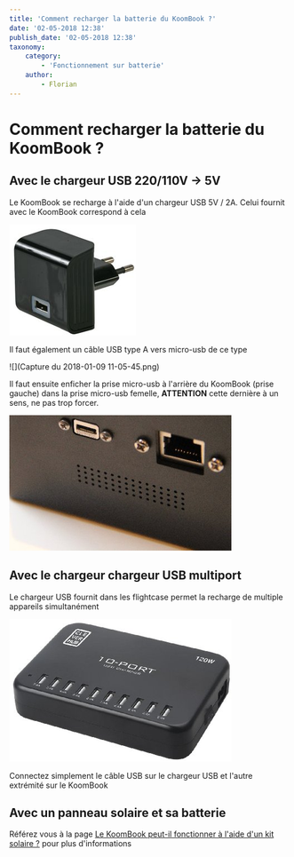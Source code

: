 ```yaml
---
title: 'Comment recharger la batterie du KoomBook ?'
date: '02-05-2018 12:38'
publish_date: '02-05-2018 12:38'
taxonomy:
    category:
        - 'Fonctionnement sur batterie'
    author:
        - Florian
---
```


# Comment recharger la batterie du KoomBook ?

## Avec le chargeur USB 220/110V -&gt; 5V

Le KoomBook se recharge à l'aide d'un chargeur USB 5V / 2A. Celui fournit avec le KoomBook correspond à cela

![](PW03053-40.jpg)

Il faut également un câble USB type A vers micro-usb de ce type

![](Capture du 2018-01-09 11-05-45.png)

Il faut ensuite enficher la prise micro-usb à l'arrière du KoomBook \(prise gauche\) dans la prise micro-usb femelle, **ATTENTION** cette dernière à un sens, ne pas trop forcer.

![](IMG_3216.JPG)

## Avec le chargeur chargeur USB multiport

Le chargeur USB fournit dans les flightcase permet la recharge de multiple appareils simultanément

![](serveimage2.jpeg)

Connectez simplement le câble USB sur le chargeur USB et l'autre extrémité sur le KoomBook

## Avec un panneau solaire et sa batterie

Référez vous à la page [Le KoomBook peut-il fonctionner à l'aide d'un kit solaire ?](le-koombook-peut-il-fonctionner-a-laide-dun-kit-solaire/default.md) pour plus d'informations
